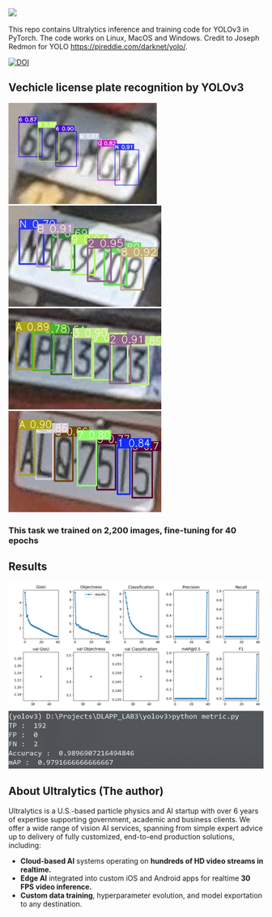 <a href="https://apps.apple.com/app/id1452689527" target="_blank">
<img src="https://user-images.githubusercontent.com/26833433/85940594-2d3f7d80-b8d2-11ea-809a-87b3bf6d968b.jpg" width="1000"></a>
&nbsp

This repo contains Ultralytics inference and training code for YOLOv3 in PyTorch. The code works on Linux, MacOS and Windows. Credit to Joseph Redmon for YOLO  https://pjreddie.com/darknet/yolo/.

[![DOI](https://zenodo.org/badge/146165888.svg)](https://zenodo.org/badge/latestdoi/146165888)


## Vechicle license plate recognition by YOLOv3

![image](https://github.com/sfwang20/yolov3/blob/master/demo/1.png)
![image](https://github.com/sfwang20/yolov3/blob/master/demo/2.png)
![image](https://github.com/sfwang20/yolov3/blob/master/demo/3.png)
![image](https://github.com/sfwang20/yolov3/blob/master/demo/4.png)

### This task we trained on 2,200 images, fine-tuning for 40 epochs
## Results
![image](https://github.com/sfwang20/yolov3/blob/master/demo/spp-a.png)
![image](https://github.com/sfwang20/yolov3/blob/master/demo/testing_result.png)



## About Ultralytics (The author)

Ultralytics is a U.S.-based particle physics and AI startup with over 6 years of expertise supporting government, academic and business clients. We offer a wide range of vision AI services, spanning from simple expert advice up to delivery of fully customized, end-to-end production solutions, including:
- **Cloud-based AI** systems operating on **hundreds of HD video streams in realtime.**
- **Edge AI** integrated into custom iOS and Android apps for realtime **30 FPS video inference.**
- **Custom data training**, hyperparameter evolution, and model exportation to any destination.

